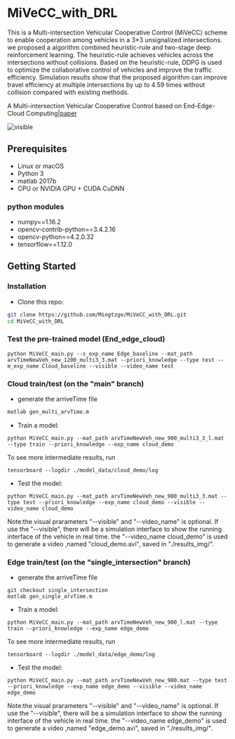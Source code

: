 # MiVeCC_with_DRL
This is a Multi-intersection Vehicular Cooperative Control (MiVeCC) scheme to enable cooperation among vehicles in a 3*3 unsignalized intersections. we proposed a algorithm combined heuristic-rule and two-stage deep reinforcement learning. The heuristic-rule achieves vehicles across the intersections without collisions. Based on the heuristic-rule, DDPG is used to optimize the collaborative control of vehicles and improve the traffic efficiency. Simulation results show that the proposed algorithm can improve travel efficiency at multiple intersections by up to 4.59 times without collision compared with existing methods.

A Multi-intersection Vehicular Cooperative Control based on End-Edge-Cloud Computing|[paper](https://arxiv.org/pdf/2012.00500.pdf)

![visible](https://github.com/Mingtzge/MiVeCC_with_DRL/blob/main/show_imgs/multi.gif)

## Prerequisites
- Linux or macOS
- Python 3
- matlab 2017b
- CPU or NVIDIA GPU + CUDA CuDNN
### python modules
- numpy==1.16.2
- opencv-contrib-python==3.4.2.16
- opencv-python==4.2.0.32
- tensorflow==1.12.0

## Getting Started
### Installation
- Clone this repo:
```bash
git clone https://github.com/Mingtzge/MiVeCC_with_DRL.git
cd MiVeCC_with_DRL
```

### Test the pre-trained model (End_edge_cloud)
```
python MiVeCC_main.py --s_exp_name Edge_baseline --mat_path arvTimeNewVeh_new_1200_multi3_3.mat --priori_knowledge --type test --m_exp_name Cloud_baseline --visible --video_name test
```

### Cloud train/test (on the "main" branch)
- generate the arriveTime file
```bash
matlab gen_multi_arvTime.m
```
- Train a model:
```
python MiVeCC_main.py --mat_path arvTimeNewVeh_new_900_multi3_3_l.mat --type train --priori_knowledge --exp_name cloud_demo
```
To see more intermediate results, run 
```
tensorboard --logdir ./model_data/cloud_demo/log
```
- Test the model:
```
python MiVeCC_main.py --mat_path arvTimeNewVeh_new_900_multi3_3.mat --type test --priori_knowledge --exp_name cloud_demo --visible --video_name cloud_demo
```
Note:the visual prarameters "--visible" and "--video_name" is optional. If use the "--visible", there will be a simulation interface to show the running interface of the vehicle in real time. the "--video_name cloud_demo" is used to generate a video ,named "cloud_demo.avi", saved in "./results_img/".

### Edge train/test (on the "single_intersection" branch)
- generate the arriveTime file
```
git checkout single_intersection
matlab gen_single_arvTime.m
```
- Train a model:
```
python MiVeCC_main.py --mat_path arvTimeNewVeh_new_900_l.mat --type train --priori_knowledge --exp_name edge_demo
```
To see more intermediate results, run 
```
tensorboard --logdir ./model_data/edge_demo/log
```
- Test the model:
```
python MiVeCC_main.py --mat_path arvTimeNewVeh_new_900.mat --type test --priori_knowledge --exp_name edge_demo --visible --video_name edge_demo
```
Note:the visual prarameters "--visible" and "--video_name" is optional. If use the "--visible", there will be a simulation interface to show the running interface of the vehicle in real time. the "--video_name edge_demo" is used to generate a video ,named "edge_demo.avi", saved in "./results_img/".
